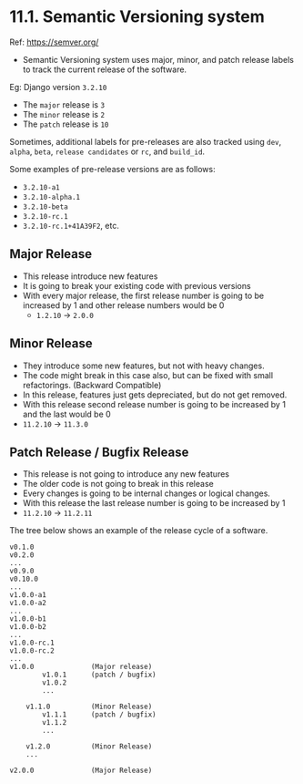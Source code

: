 # 11.1. Semantic Versioning system

Ref: https://semver.org/

- Semantic Versioning system uses major, minor, and patch release labels to track the current release of the software.

Eg: Django version `3.2.10`

- The `major` release is `3`
- The `minor` release is `2`
- The `patch` release is `10`

Sometimes, additional labels for pre-releases are also tracked using `dev`, `alpha`, `beta`, `release candidates`
or `rc`, and `build_id`.

Some examples of pre-release versions are as follows:

- `3.2.10-a1`
- `3.2.10-alpha.1`
- `3.2.10-beta`
- `3.2.10-rc.1`
- `3.2.10-rc.1+41A39F2`, etc.

## Major Release

- This release introduce new features
- It is going to break your existing code with previous versions
- With every major release, the first release number is going to be increased by 1 and other release numbers would be 0
    - `1.2.10` -> `2.0.0`

## Minor Release

- They introduce some new features, but not with heavy changes.
- The code might break in this case also, but can be fixed with small refactorings. (Backward Compatible)
- In this release, features just gets depreciated, but do not get removed.
- With this release second release number is going to be increased by 1 and the last would be 0
- `11.2.10` -> `11.3.0`

## Patch Release / Bugfix Release

- This release is not going to introduce any new features
- The older code is not going to break in this release
- Every changes is going to be internal changes or logical changes.
- With this release the last release number is going to be increased by 1
- `11.2.10` -> `11.2.11`

The tree below shows an example of the release cycle of a software.

```
v0.1.0
v0.2.0
...
v0.9.0
v0.10.0
...
v1.0.0-a1
v1.0.0-a2
...
v1.0.0-b1
v1.0.0-b2
...
v1.0.0-rc.1
v1.0.0-rc.2
...
v1.0.0              (Major release)
        v1.0.1      (patch / bugfix)
        v1.0.2
        ...

    v1.1.0          (Minor Release)
        v1.1.1      (patch / bugfix)
        v1.1.2
        ...

    v1.2.0          (Minor Release)
    ...

v2.0.0              (Major Release)
```
